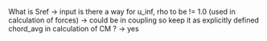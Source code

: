 What is Sref -> input
is there a way for u_inf, rho to be != 1.0 (used in calculation of forces) -> could be in coupling so keep it as explicitly defined
chord_avg in calculation of CM ? -> yes